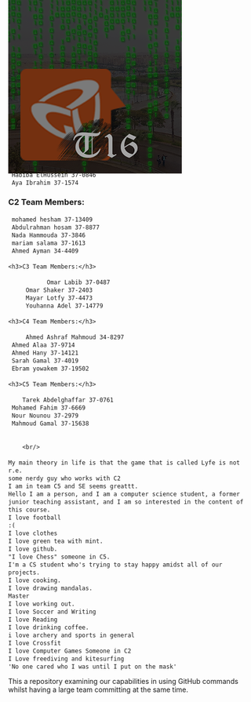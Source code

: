 <h1>Github - Sprint 0</h1> <br/>
<div style="position:absolute;top:0;bottom:0;margin:auto;">
	<img align="right" src="logoV9.png" />
</div>
<h2>TODO Debug my Tutorial Title</h2>
<h3>Authors</h3>

   <h3>C1 Team Members:</h3>

     Salma Zaki 37-3358
     Hesham Morgan 37-6934
     Habiba ElHussein 37-0846
     Aya Ibrahim 37-1574

  <h3>C2 Team Members:</h3>

     mohamed hesham 37-13409
     Abdulrahman hosam 37-8877
     Nada Hammouda 37-3846
     mariam salama 37-1613
     Ahmed Ayman 34-4409

    <h3>C3 Team Members:</h3>

               Omar Labib 37-0487
		 Omar Shaker 37-2403
		 Mayar Lotfy 37-4473
		 Youhanna Adel 37-14779

	<h3>C4 Team Members:</h3>

		 Ahmed Ashraf Mahmoud 34-8297
     Ahmed Alaa 37-9714
     Ahmed Hany 37-14121
     Sarah Gamal 37-4019
     Ebram yowakem 37-19502

	<h3>C5 Team Members:</h3>
		
	    Tarek Abdelghaffar 37-0761
     Mohamed Fahim 37-6669
     Nour Nounou 37-2979
     Mahmoud Gamal 37-15638


		<br/>

    My main theory in life is that the game that is called Lyfe is not r.e.
    some nerdy guy who works with C2
    I am in team C5 and SE seems greattt.
    Hello I am a person, and I am a computer science student, a former junior teaching assistant, and I am so interested in the content of this course.
    I love football
    :(
    I love clothes
    I love green tea with mint.
    I love github.
    "I love Chess" someone in C5.
    I'm a CS student who's trying to stay happy amidst all of our projects.
    I love cooking.
    I love drawing mandalas.
    Master
    I love working out.
    I love Soccer and Writing
    I love Reading
    I love drinking coffee.
    i love archery and sports in general
    I love Crossfit
    I love Computer Games Someone in C2
	I Love freediving and kitesurfing
    'No one cared who I was until I put on the mask'

This a repository examining our capabilities in using GitHub commands whilst having a large team committing at the same time.
